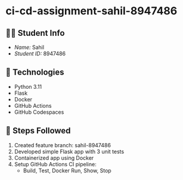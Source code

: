 # ci-cd-assignment-sahil-8947486

## 👨‍🎓 Student Info
- *Name:* Sahil
- *Student ID:* 8947486

## 🔧 Technologies
- Python 3.11
- Flask
- Docker
- GitHub Actions
- GitHub Codespaces

## 🔁 Steps Followed
1. Created feature branch: sahil-8947486
2. Developed simple Flask app with 3 unit tests
3. Containerized app using Docker
4. Setup GitHub Actions CI pipeline:
   - Build, Test, Docker Run, Show, Stop